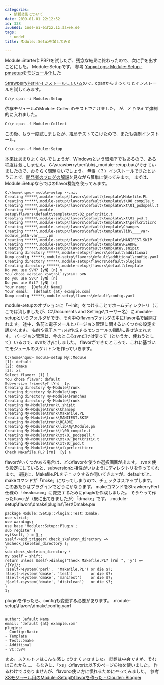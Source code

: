 ```yaml
---
categories:
  - 情報技術について
date: 2009-01-01 22:12:52
id: 338
iso8601: 2009-01-01T22:12:52+09:00
tags:
  - undef
title: Module::Setupを試してみる

---
```


<p>Module::Starter(::PBP)を試したが、残念な結果に終わったので、次に手を出すことにした。
Module::Setupです。
参考
<a href="http://blog.yappo.jp/yappo/archives/000608.html" target="_blank">YappoLogs: Module::Setup - pmsetupをモジュール化した</a></p>

<p>
<a href="http://www.nishimiyahara.net/2008/12/12/221128" target="_blank">StrawberryPerlをインストールしている</a>ので、cpanからさっくりとインストールを試してみます。</p>

<pre><code>C:\&#62; cpan -i Module::Setup</code></pre>

<p>依存モジュールのModule::Collectのテストでこけました。
が、とりあえず強制的に入れました。</p>

<pre><code>C:\&#62; cpan -f Module::Collect</code></pre>

<p>この後、もう一度試しましたが、結局テストでこけたので、またも強制インストール。</p>

<pre><code>C:\&#62; cpan -f Module::Setup</code></pre>

<p>本来はあまりよくないでしょうが、Windowsという環境下でもあるので、ある程度は気にしません。
C:&#92;strawberry&#92;perl&#92;binにmodule-setup.batができていましたので、おそらく問題ないでしょう。
無事（？）インストールできたということで、<a href="http://blog.yappo.jp/yappo/archives/000608.html" target="_blank">開発者のブログの解説</a>を見ながら簡単に使ってみます。
まずは、Module::Setupならではのflavor機能を使ってみます。</p>

<pre><code>C:\home\nqou&#62; module-setup --init
Creating *****\.module-setup\flavors\default\template\Makefile.PL
Creating *****\.module-setup\flavors\default\template\t\00_compile.t
Creating *****\.module-setup\flavors\default\template\xt\01_podspell.t
Creating *****\.module-setup\flavors\default\template\xt\02_perlcritic.t
Creating *****\.module-setup\flavors\default\template\xt\03_pod.t
Creating *****\.module-setup\flavors\default\template\xt\perlcriticrc
Creating *****\.module-setup\flavors\default\template\Changes
Creating *****\.module-setup\flavors\default\template\lib\____var-module_path-var____.pm
Creating *****\.module-setup\flavors\default\template\MANIFEST.SKIP
Creating *****\.module-setup\flavors\default\template\README
Creating *****\.module-setup\flavors\default\template\.shipit
Creating directory *****\.module-setup\flavors\default\additional
Dump config *****\.module-setup\flavors\default\additional\config.yaml
Creating directory *****\.module-setup\flavors\default\plugins
Creating directory *****\.module-setup\flavors\default\template
Do you use SVN? [yN] [n] y
You chose version control system: SVN
Do you use SVK? [yN] [n]
Do you use Git? [yN] [n]
Your name:  [Default Name]
Your email:  [default {at} example.com]
Dump config *****\.module-setup\flavors\default\config.yaml
</code></pre>

<p>module-setupのオプションに「--init」をつけることでホームディレクトリ（ここでは消しましたが、C:&#92;Documents and Settings&#92;ユーザー名）に.module-setupというフォルダができ、その中のflavorsフォルダの中にflavor名で展開されます。
途中、名前と電子メールとバージョン管理に関するいくつかの設定を訊かれます。
名前や電子メールは作成するモジュールの雛形に書き込まれます。
バージョン管理は、今のところsvnだけは使って（というか、使おうとして）いるので、svnだけyにしました。
flavorができたところで、これに基づいてモジュールのスケルトンを作っていきます。</p>

<pre><code>C:\home\nqou&#62; module-setup My::Module
[1]: default
[2]: dmake
[3]: xs
Select flavor: [1] 1
You chose flavor: default
Subversion friendly? [Yn]  [y]
Creating directory My-Module\trunk
Creating directory My-Module\tags
Creating directory My-Module\branches
Creating directory My-Module\trunk
Creating My-Module\trunk\.shipit
Creating My-Module\trunk\Changes
Creating My-Module\trunk\Makefile.PL
Creating My-Module\trunk\MANIFEST.SKIP
Creating My-Module\trunk\README
Creating My-Module\trunk\lib\My\Module.pm
Creating My-Module\trunk\t\00_compile.t
Creating My-Module\trunk\xt\01_podspell.t
Creating My-Module\trunk\xt\02_perlcritic.t
Creating My-Module\trunk\xt\03_pod.t
Creating My-Module\trunk\xt\perlcriticrc
Check Makefile.PL? [Yn]  [y] n
</code></pre>

<p>flavorがいくつかある場合は、どのflavorを使うか選択画面が出ます。
svnを使う設定にしていると、subversionと相性がいいようにディレクトリを作ってくれます。
最後に、Makefile.PLをチェックするか聞いてきますが、defaultだと、makeコマンドが「make」になってしまうので、チェックはスキップします。
このあたりはプラグインでどうにかなります。
makeコマンドをStrawberryPerl仕様の「dmake.exe」に変更するためにpluginを作成しました。
そうやって作ったflavorが（既に出てきましたが）「dmake」です。
.module-setup&#92;flavors&#92;dmake&#92;plugins&#92;Test&#92;Dmake.pm</p>

<pre><code>package Module::Setup::Plugin::Test::Dmake;
use strict;
use warnings;
use base 'Module::Setup::Plugin';
sub register {
my(&#36;self, ) = @_;
&#36;self-&#62;add_trigger( check_skeleton_directory =&#62; \&#38;check_skeleton_directory );
}
sub check_skeleton_directory {
my &#36;self = shift;
return unless &#36;self-&#62;dialog(&#34;Check Makefile.PL? [Yn] &#34;, 'y') =~ /[Yy]/;
!&#36;self-&#62;system('perl',  'Makefile.PL') or die &#36;?;
!&#36;self-&#62;system('dmake', 'test')        or die &#36;?;
!&#36;self-&#62;system('dmake', 'manifest')    or die &#36;?;
!&#36;self-&#62;system('dmake', 'distclean')   or die &#36;?;
}
1;
</code></pre>

<p>pluginを作ったら、configも変更する必要があります。
.module-setup&#92;flavors&#92;dmake&#92;config.yaml</p>

<pre><code>---
author: Default Name
email: 'default {at} example.com'
plugins:
- Config::Basic
- Template
- Test::Dmake
- Additional
- VC::SVN
</code></pre>

<p>まあ、スケルトンはこんな感じでうまくいきました。
問題は中身ですが、それはこれから&#133;。
ちなみに、「xs」のflavorは以下のページの物を使いました。
作るわけではありませんが、flavorの使い方に慣れるためにやってみました。
参考
<a href="http://blog.clouder.jp/archives/001094.html" target="_blank">XSモジュール用のModule::Setupのflavorを作った - Clouder::Blogger</a></p>
    	